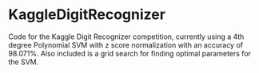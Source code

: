 # KaggleDigitRecognizer
Code for the Kaggle Digit Recognizer competition, currently using a 4th degree Polynomial SVM with z score normalization with an accuracy of 98.071%.  Also included is a grid search for finding optimal parameters for the SVM.

